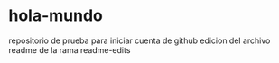 # hola-mundo
repositorio de prueba para iniciar cuenta de github
edicion del archivo readme de la rama readme-edits
